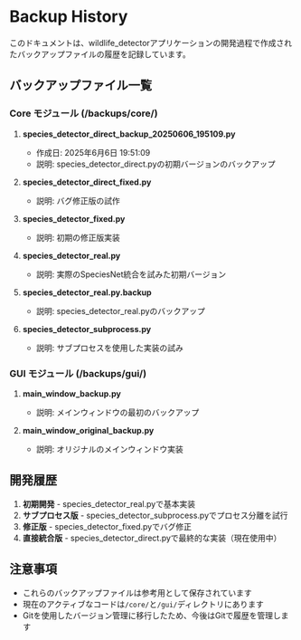 # Backup History

このドキュメントは、wildlife_detectorアプリケーションの開発過程で作成されたバックアップファイルの履歴を記録しています。

## バックアップファイル一覧

### Core モジュール (/backups/core/)

1. **species_detector_direct_backup_20250606_195109.py**
   - 作成日: 2025年6月6日 19:51:09
   - 説明: species_detector_direct.pyの初期バージョンのバックアップ

2. **species_detector_direct_fixed.py**
   - 説明: バグ修正版の試作

3. **species_detector_fixed.py**
   - 説明: 初期の修正版実装

4. **species_detector_real.py**
   - 説明: 実際のSpeciesNet統合を試みた初期バージョン

5. **species_detector_real.py.backup**
   - 説明: species_detector_real.pyのバックアップ

6. **species_detector_subprocess.py**
   - 説明: サブプロセスを使用した実装の試み

### GUI モジュール (/backups/gui/)

1. **main_window_backup.py**
   - 説明: メインウィンドウの最初のバックアップ

2. **main_window_original_backup.py**
   - 説明: オリジナルのメインウィンドウ実装

## 開発履歴

1. **初期開発** - species_detector_real.pyで基本実装
2. **サブプロセス版** - species_detector_subprocess.pyでプロセス分離を試行
3. **修正版** - species_detector_fixed.pyでバグ修正
4. **直接統合版** - species_detector_direct.pyで最終的な実装（現在使用中）

## 注意事項

- これらのバックアップファイルは参考用として保存されています
- 現在のアクティブなコードは`/core/`と`/gui/`ディレクトリにあります
- Gitを使用したバージョン管理に移行したため、今後はGitで履歴を管理します
